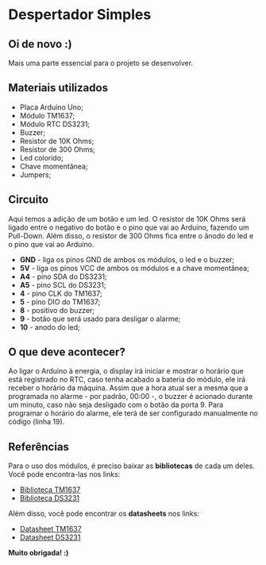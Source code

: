 # Despertador Simples

## Oi de novo :)
Mais uma parte essencial para o projeto se desenvolver.

## Materiais utilizados
* Placa Arduino Uno;
* Módulo TM1637;
* Módulo RTC DS3231;
* Buzzer;
* Resistor de 10K Ohms;
* Resistor de 300 Ohms;
* Led colorido;
* Chave momentânea;
* Jumpers;

## Circuito
Aqui temos a adição de um botão e um led. O resistor de 10K Ohms será ligado entre o negativo do botão e o pino que vai ao Arduino, fazendo um Pull-Down. Além disso, o resistor de 300 Ohms fica entre o ânodo do led e o pino que vai ao Arduino.
* **GND** - liga os pinos GND de ambos os módulos, o led e o buzzer;
* **5V** - liga os pinos VCC de ambos os módulos e a chave momentânea;
* **A4** - pino SDA do DS3231;
* **A5** - pino SCL do DS3231;
* **4** - pino CLK do TM1637;
* **5** - pino DIO do TM1637;
* **8** - positivo do buzzer;
* **9** - botão que será usado para desligar o alarme;  
* **10** - anodo do led;

## O que deve acontecer?
Ao ligar o Arduino à energia, o display irá iniciar e mostrar o horário que está registrado no RTC, caso tenha acabado a bateria do módulo, ele irá receber o horário da máquina. Assim que a hora atual ser a mesma que a programada no alarme - por padrão, 00:00 -, o buzzer é acionado durante um minuto, caso não seja desligado com o botão da porta 9. Para programar o horário do alarme, ele terá de ser configurado manualmente no código (linha 19).

## Referências
Para o uso dos módulos, é preciso baixar as **bibliotecas** de cada um deles. Você pode encontra-las nos links:
*  [Biblioteca TM1637](https://github.com/avishorp/TM1637)
*  [Biblioteca DS3231](https://blogmasterwalkershop.com.br/arquivos/libs/RTClib.zip)  

Além disso, você pode encontrar os **datasheets** nos links:
*  [Datasheet TM1637](https://www.arduinoecia.com.br/downloads/Datasheet_TM1637_V2.4_EN.pdf)
*  [Datasheet DS3231](https://datasheets.maximintegrated.com/en/ds/DS3231.pdf)  

**Muito obrigada! :)**